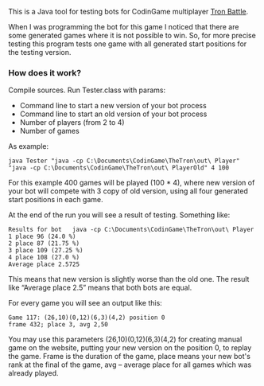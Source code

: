 This is a Java tool for testing bots for CodinGame multiplayer <a href="https://www.codingame.com/multiplayer/bot-programming/tron-battle">Tron Battle</a>. 

When I was programming the bot for this game I noticed that there are some generated games where it is not possible to win. So, for more precise testing this program tests one game with all generated start positions for the testing version.

<h3>How does it work?</h3>
Compile sources. Run Tester.class with params:
<ul>
<li>Command line to start a new version of your bot process 
<li>Command line to start an old version of your bot process 
<li>Number of players (from 2 to 4)
<li>Number of games
</ul>

As example: 
<pre><code>java Tester "java -cp C:\Documents\CodinGame\TheTron\out\ Player" "java -cp C:\Documents\CodinGame\TheTron\out\ PlayerOld" 4 100
</code></pre>
For this example 400 games will be played (100 * 4), where new version of your bot will compete with 3 copy of old version, using all four generated start positions in each game.

At the end of the run you will see a result of testing. Something like:
<pre><code>Results for bot   java -cp C:\Documents\CodinGame\TheTron\out\ Player
1 place 96 (24.0 %)
2 place 87 (21.75 %)
3 place 109 (27.25 %)
4 place 108 (27.0 %)
Average place 2.5725
</code></pre>

This means that new version is slightly worse than the old one.
The result like “Average place 2.5” means that both bots are equal.

For every game you will see an output like this:
<pre><code>Game 117: (26,10)(0,12)(6,3)(4,2) position 0
frame 432; place 3, avg 2,50</code></pre>

You may use this parameters (26,10)(0,12)(6,3)(4,2) for creating manual game on the website, putting your new version on the position 0, to replay the game. 
Frame is the duration of the game, place means your new bot's rank at the final of the game, avg – average place for all games which was already played.

